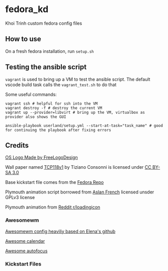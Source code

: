 # fedora_kd

Khoi Trinh custom fedora config files

## How to use

On a fresh fedora installation, run ```setup.sh```

## Testing the ansible script

```vagrant``` is used to bring up a VM to test the ansible script. The default vscode build task calls the ```vagrant_test.sh``` to do that

Some useful commands:

```shell
vagrant ssh # helpful for ssh into the VM
vagrant destroy -f # destroy the current VM
vagrant up --provider=libvirt # bring up the VM, virtualbox as provider also shows the GUI

ansible-playbook userland/setup.yml --start-at-task="task_name" # good for continuing the playbook after fixing errors
```

## Credits

[OS Logo Made by FreeLogoDesign][1]

Wall paper named [TCP118v1][2] by Tiziano Consonni is licensed under [CC BY-SA 3.0][3]

Base kickstart file comes from the [Fedora Repo][4]

Plymouth animation script borrowed from [Aslan French][5] licensed unsder GPLv3 license

Plymouth animation from [Reddit r/loadingicon][6]

### Awesomewm

[Awesomewm config heaviliy based on Elena's github][7]

[Awesome calendar][8]

[Awesome autofocus][9]

### Kickstart Files

[1]: https://www.freelogodesign.org/
[2]: https://www.ostechnix.com/default-set-wallpapers-ubuntu-16-04-lts
[3]: https://creativecommons.org/licenses/by-sa/3.0/us/
[4]: https://pagure.io/fedora-kickstarts
[5]: https://github.com/jcklpe/Plymouth-Animated-Boot-Screen-Creator
[6]: https://www.reddit.com/r/loadingicon/comments/6hy8cd/when_loading_takes_forever_oc/
[7]: https://github.com/elenapan/dotfiles
[8]: https://github.com/deficient/calendar
[9]: https://github.com/awesomeWM/awesome/blob/master/lib/awful/autofocus.lua
